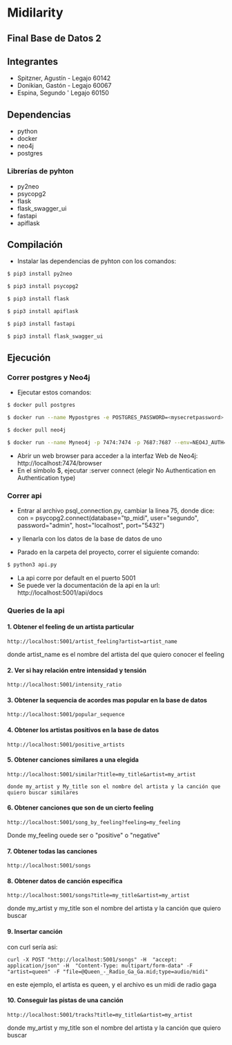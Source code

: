 # Midilarity
## Final Base de Datos 2
## Integrantes
- Spitzner, Agustín - Legajo 60142
- Donikian, Gastón - Legajo 60067
- Espina, Segundo ' Legajo 60150
## Dependencias
- python
- docker
- neo4j
- postgres

### Librerías de pyhton
- py2neo
- psycopg2
- flask
- flask_swagger_ui
- fastapi
- apiflask
## Compilación
- Instalar las dependencias de pyhton con los comandos:

```bash
$ pip3 install py2neo
```
```bash
$ pip3 install psycopg2
```
```bash
$ pip3 install flask
```
```bash
$ pip3 install apiflask
```
```bash
$ pip3 install fastapi
```
```bash
$ pip3 install flask_swagger_ui
```

## Ejecución
### Correr postgres y Neo4j
- Ejecutar estos comandos:

```bash
$ docker pull postgres
```

```bash
$ docker run --name Mypostgres -e POSTGRES_PASSWORD=<mysecretpassword> -p 5432:5432 -d postgres
```

```bash
$ docker pull neo4j
```

```bash
$ docker run --name Myneo4j -p 7474:7474 -p 7687:7687 --env=NEO4J_AUTH=none -d neo4j
```
- Abrir un web browser para acceder a la interfaz Web de Neo4j: http://localhost:7474/browser
- En el símbolo $, ejecutar :server connect (elegir No Authentication en Authentication type)

### Correr api
- Entrar al archivo psql_connection.py, cambiar la linea 75, donde dice:
con = psycopg2.connect(database="tp_midi", user="segundo", password="admin", host="localhost", port="5432")
- y llenarla con los datos de la base de datos de uno
    
- Parado en la carpeta del proyecto, correr el siguiente comando:
```bash
$ python3 api.py
```
- La api corre por default en el puerto 5001
- Se puede ver la documentación de la api en la url: http://localhost:5001/api/docs

### Queries de la api

#### 1. Obtener el feeling de un artista particular
```
http://localhost:5001/artist_feeling?artist=artist_name
```
donde artist_name es el nombre del artista del que quiero conocer el feeling

#### 2. Ver si hay relación entre intensidad y tensión
```
http://localhost:5001/intensity_ratio
```
#### 3. Obtener la sequencia de acordes mas popular en la base de datos
```
http://localhost:5001/popular_sequence
```
#### 4. Obtener los artistas positivos en la base de datos
```
http://localhost:5001/positive_artists
```
#### 5. Obtener canciones similares a una elegida
```
http://localhost:5001/similar?title=my_title&artist=my_artist

donde my_artist y My_title son el nombre del artista y la canción que quiero buscar similares
```
#### 6. Obtener canciones que son de un cierto feeling
```
http://localhost:5001/song_by_feeling?feeling=my_feeling
```
Donde my_feeling ouede ser o "positive" o "negative"
#### 7. Obtener todas las canciones
```
http://localhost:5001/songs
```
#### 8. Obtener datos de canción específica
```
http://localhost:5001/songs?title=my_title&artist=my_artist
```

donde my_artist y my_title son el nombre del artista y la canción que quiero buscar

#### 9. Insertar canción

con curl sería asi:
```
curl -X POST "http://localhost:5001/songs" -H  "accept: application/json" -H  "Content-Type: multipart/form-data" -F "artist=queen" -F "file=@Queen_-_Radio_Ga_Ga.mid;type=audio/midi"
```
en este ejemplo, el artista es queen, y el archivo es un midi de radio gaga

#### 10. Conseguir las pistas de una canción

```
http://localhost:5001/tracks?title=my_title&artist=my_artist
```

donde my_artist y my_title son el nombre del artista y la canción que quiero buscar
